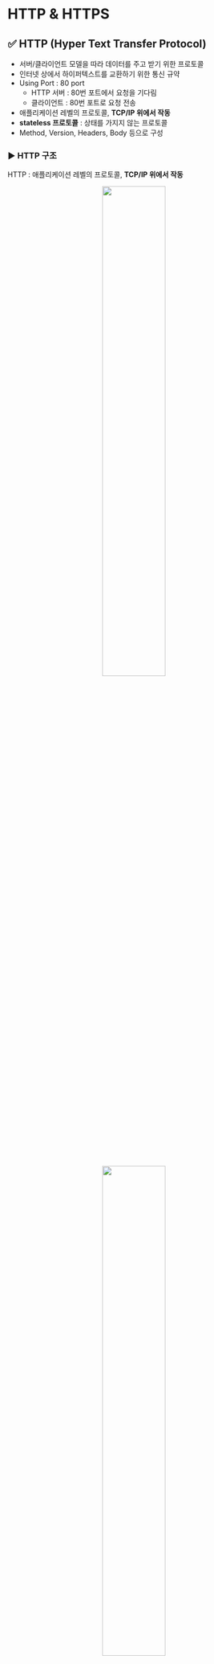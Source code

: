 # HTTP & HTTPS

## ✅ HTTP (Hyper Text Transfer Protocol)
- 서버/클라이언트 모델을 따라 데이터를 주고 받기 위한 프로토콜
- 인터넷 상에서 하이퍼텍스트를 교환하기 위한 통신 규약
- Using Port : 80 port
    - HTTP 서버 : 80번 포트에서 요청을 기다림
    - 클라이언트 : 80번 포트로 요청 전송
- 애플리케이션 레벨의 프로토콜, **TCP/IP 위에서 작동**
- **stateless 프로토콜** : 상태를 가지지 않는 프로토콜
- Method, Version, Headers, Body 등으로 구성

### ▶️ HTTP 구조
HTTP : 애플리케이션 레벨의 프로토콜, **TCP/IP 위에서 작동** <br>
<div align="center">
<img src="https://user-images.githubusercontent.com/66112716/197479841-51b12482-8f7b-4406-ad70-b7abeb8ad115.png" width="50%">
<img src="https://user-images.githubusercontent.com/66112716/197479899-9f583206-4b83-4ad1-9fc7-50550d45755a.png" width="50%">
</div>

> [사진 출처](https://dev.classmethod.jp/articles/about-http/)

### ▶️ Request 메세지
- `Start line`, `Headers`, `Body`로 이루어짐

1. `Start Line` : 요청의 첫번째 줄
    - HTTP Method : 해당 요청이 의도한 액션의 정의부 (`GET`, `POST`, `DELETE`)
    - Request target : 해당 요청이 전송되는 목표 url
    - HTTP Version : 사용되는 HTTP 버전 정보, ex) `GET/login HTTP/1.1`

2. `Headers` : 요청에 대한 추가 정보(meta data)
    - `Key:value` 형태로 이루어짐
    ```
    Headers: {
        Host: 요청 전송 url ex) www.naver.com
        User-Agent: 요청을 보내는 클라이언트 정보 ex) chrome, firefox, ...
        Content-Type: 해당 요청이 보내는 메세지 body 타입 ex) application/json
        Content-Length: body 내용의 길이
        Authorization: 회원의 인증/인가를 처리하기 위한 로그인 토큰
    }
    ```

3. `Body` : 해당 요청의 실제 내용
    ```
    Body: {
        "user_email" : "gdscssu@google.com"
        "user_password" : "1234"
    }
    ```

### ▶️ Response 메세지
- `Status line`, `Headers`, `Body`로 이루어짐

1. `Status Line` : 응답의 상태줄
    - HTTP Version : 요청의 HTTP 버전
    - Status Code : 응답 메시지의 상태 코드
    - Status Text : 응답 메시지의 상태 설명 텍스트

    ex) `HTTP/1.1 404 NOT FOUND`, `HTTP/1.1 200 SUCCESS` <br>

2. `Headers` : Request message의 Headers와 동일
    - 응답의 추가 정보를 담는 부분
    - Response Message에서만 사용하는 헤더 정보도 있음

3. `Body` : Request message의 Body와 동일
    - 가장 많이 사용되는 Body 데이터 타입 : `JSON`

## ✅ HTTPS (Hyper Text Transfer Protocol Secure)
- HTTP에 **데이터 암호화**가 추가된 프로토콜
- Using Port : 443 port
- 네트워크 상에서 제 3자가 중간에 정보를 볼 수 없도록 데이터 암호화

### ▶️ HTTPS의 암호화 방법
HTTPS : 대칭키 암호화 방식 & 비대칭키 암호화 방식

### ▶️ 대칭키 암호화
- 클라이언트와 서버가 동일한 키를 사용해 암호화/복호화 진행
- 키가 노출될 경우 매우 위험함
- 연산 속도 빠름

### ▶️ 비대칭키 암호화
- 1개의 쌍으로 구성된 공개키와 개인키를 암호화/복호화 하는 데에 사용
- 키가 노출되어도 비교적 안전
- 연산 속도 느림

### ▶️ 비대칭키 암호화
<p align="center"><img src="https://user-images.githubusercontent.com/66112716/157616290-f90cce9c-db9f-494e-8bd6-caa6f1f0b5de.png" width="700" height="250"></p>

> [사진 출처](https://velog.io/@minj9_6/%EB%8C%80%EC%B9%AD%ED%82%A4%EC%99%80-%EB%B9%84%EB%8C%80%EC%B9%AD%ED%82%A4%EB%8A%94-%EB%AC%B4%EC%8A%A8-%EC%B0%A8%EC%9D%B4%EA%B0%80-%EC%9E%88%EC%9D%84%EA%B9%8C)

- **비대칭키 암호화** : 공개키/개인키 암호화 방식
    - **공개키** : 모두에게 공개 가능한 키
    - **개인키** : 본인만 가지고 있는 키 (비공개)

- **공개키 암호화** : 공개키로 암호화를 할 경우 **개인키로만 복호화 가능**
    - 개인키 : 본인만 가지고 있기에 본인만 볼 수 있음
- **개인키 암호화** : 개인키로 암호화할 경우 **공개키로만 복호화 가능**
    - 공개키 : 모두에게 공개
    - 본인이 인증한 정보임을 알아 신뢰성 보장 가능

### ▶️ HTTPS 연결 과정 성립 흐름
1. 클라이언트(브라우저) → 서버로의 최초 연결 시도
2. 서버 : 공개키를 브라우저에 넘김
3. 클라이언트(브라우저) : 인증서(공개키)의 유효성 검사 → 세션키 발급
4. 클라이언트(브라우저) : 세션키 보관, 서버의 공개키로 세션키 암호화해 서버로 전송
5. 서버 : 개인키로 암호화된 세션키 복호화 → 세션키 얻음
6. 클라이언트 & 서버 : 동일한 세션키 공유 → 데이터 전달 시 세션키로 암호화/복호화 진행    
<br>

> 참고 자료 : https://mangkyu.tistory.com/98
